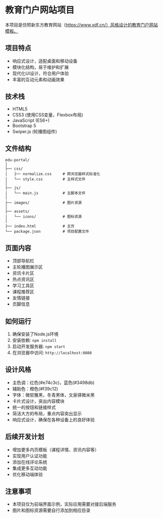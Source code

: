 # 教育门户网站项目

本项目是仿照新东方教育网站（https://www.xdf.cn/）风格设计的教育门户网站模板。

## 项目特点

- 响应式设计，适配桌面和移动设备
- 模块化结构，易于维护和扩展
- 现代化UI设计，符合用户体验
- 丰富的互动元素和动画效果

## 技术栈

- HTML5
- CSS3 (使用CSS变量，Flexbox布局)
- JavaScript (ES6+)
- Bootstrap 5
- Swiper.js (轮播图组件)

## 文件结构

```
edu-portal/
│
├── css/
│   ├── normalize.css     # 跨浏览器样式标准化
│   └── style.css         # 主样式文件
│
├── js/
│   └── main.js           # 主脚本文件
│
├── images/               # 图片资源
│
├── assets/
│   └── icons/            # 图标资源
│
├── index.html            # 主页
└── package.json          # 项目配置文件
```

## 页面内容

- 顶部导航栏
- 主轮播图展示区
- 资讯卡片区
- 热点资讯区
- 学习工具区
- 课程推荐区
- 友情链接
- 页脚信息

## 如何运行

1. 确保安装了Node.js环境
2. 安装依赖: `npm install`
3. 启动开发服务器: `npm start`
4. 在浏览器中访问: `http://localhost:8080`

## 设计风格

- 主色调：红色(#e74c3c)，蓝色(#3498db)
- 辅助色：橙色(#f39c12)
- 字体：微软雅黑，冬青黑体，文泉驿微米黑
- 卡片式设计，突出内容模块
- 统一的按钮和链接样式
- 简洁大方的布局，重点内容突出显示
- 响应式设计，确保在各种设备上的良好体验

## 后续开发计划

- 增加更多内页模板（课程详情、资讯内容等）
- 实现用户认证功能
- 添加在线评论系统
- 集成更多互动功能
- 优化移动端体验

## 注意事项

- 本项目仅为前端界面示例，实际应用需要对接后端服务
- 图片和图标资源需要自行添加到相应目录 